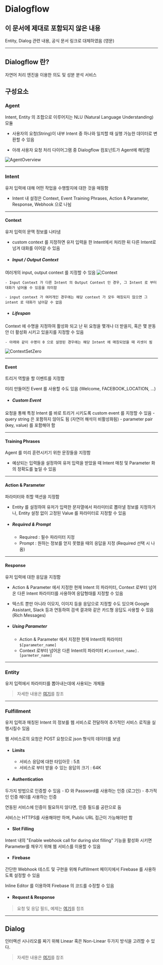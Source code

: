 # Dialogflow
## 이 문서에 제대로 포함되지 않은 내용 
Entity, Dialog 관련 내용, 공식 문서 링크로 대체하였음 (영문)

---

## Dialogflow 란?
자연어 처리 엔진을 이용한 의도 및 성분 분석 서비스

## 구성요소
### Agent
Intent, Entity 의 조합으로 이루어지는 NLU (Natural Language Understanding) 모듈

- 사용자의 요청(String)이 내부 Intent 중 하나와 일치할 때 실행 가능한 데이터로 변환할 수 있음

- 아래 사용자 요청 처리 다이어그램 중 Dialogflow 컴포넌트가 Agent에 해당함

![AgentOverview](https://dialogflow.com/docs/images/overview/agents/overview.png?dcb_=0.633336241292979)

---
### Intent
유저 입력에 대해 어떤 작업을 수행할지에 대한 것을 매핑함

- Intent 내 설정은 Context, Event Training Phrases, Action & Parameter, Response, Webhook 으로 나뉨

---
#### Context
유저 입력의 문맥 정보를 나타냄

- custom context 를 지정하면 유저 입력을 한 Intent에서 처리한 뒤 다른 Intent로 넘겨 대화를 이어갈 수 있음

- ##### Input / Output Context
여러개의 input, output context 를 지정할 수 있음
![Context](https://dialogflow-dot-devsite-v2-prod.appspot.com/docs/images/overview/contexts/contexts-002.gif?dcb_=0.21903900849387825)

	- Input Context 가 다른 Intent 의 Output Context 인 경우, 그 Intent 로 부터 대화가 넘어올 수 있음을 의미함

	- input context 가 여러개인 경우에는 해당 context 가 모두 매칭되지 않으면 그 intent 로 대화가 넘어갈 수 없음

- ##### Lifespan
Context 에 수명을 지정하여 활성화 되고 난 뒤 요청을 몇개나 더 받을지, 혹은 몇 분동안 더 활성화 시키고 있을지를 지정할 수 있음

	- 아래와 같이 수명이 0 으로 설정된 경우에는 해당 Intent 에 매칭되었을 때 리셋이 됨
![ContextSetZero](https://dialogflow.com/docs/images/overview/contexts/contexts-003.png?dcb_=0.08211054449693012)

---
#### Event
트리거 역할을 할 이벤트를 지정함

미리 만들어진 Event 를 사용할 수도 있음 (Welcome, FACEBOOK_LOCATION, ...)

- ##### Custom Event
요청을 통해 특정 Intent 를 바로 트리거 시키도록 custom event 를 지정할 수 있음 
	- query string 은 포함하지 않아도 됨 (자연어 해석이 비활성화됨)
	- parameter pair (key, value) 를 포함해야 함

---
#### Training Phrases
Agent 를 미리 훈련시키기 위한 문장들을 지정함

- 예상되는 입력들을 설정하여 유저 입력을 받았을 때 Intent 매칭 및 Parameter 화의 정확도를 높일 수 있음

---
#### Action & Parameter
파라미터와 취할 액션을 지정함

- Entity 를 설정하여 유저가 입력한 문자열에서 파라미터로 뽑아낼 정보를 지정하거나, Entity 설정 없이 고정된 Value 를 파라미터로 지정할 수 있음

- ##### Required & Prompt
	- Required : 필수 파라미터 지정
	- Prompt : 원하는 정보를 얻지 못했을 때의 응답을 지정 (Required 선택 시 나옴)

---
#### Response
유저 입력에 대한 응답을 지정함

- Action & Parameter 에서 지정한 현재 Intent 의 파라미터, Context 로부터 넘어온 다른 Intent 파라미터를 사용하여 응답형태를 지정할 수 있음

- 텍스트 뿐만 아니라 이모지, 이미지 등을 응답으로 지정할 수도 있으며 Google Assistant, Slack 등과 연동하여 검색 결과와 같은 카드형 응답도 사용할 수 있음 (Rich Messages)

- ##### Using Parameter
	- Action & Parameter 에서 지정한 현재 Intent의 파라미터 
`$[parameter_name]`
	- Context 로부터 넘어온 다른 Intent의 파라미터
`#[context_name].[parmeter_name]`

---
### Entity
유저 입력에서 파라미터를 뽑아내는데에 사용되는 개체들

> 자세한 내용은 [여기](https://dialogflow.com/docs/entities)를 참조 

---
### Fulfillment
유저 입력과 매칭된 Intent 의 정보를 웹 서비스로 전달하여 추가적인 서비스 로직을 실행시킬수 있음

웹 서비스로의 요청은 POST 요청으로 json 형식의 데이터를 보냄

- #### Limits
	- 서비스 응답에 대한 타임아웃 : 5초
	- 서비스로 부터 받을 수 있는 응답의 크기 : 64K

- #### Authentication
두가지 방법으로 인증할 수 있음
	- ID 와 Password를 사용하는 인증 (로그인)
	- 추가적인 인증 헤더를 사용하는 인증

연동된 서비스에 인증이 필요하지 않다면, 인증 필드를 공란으로 둠

서비스는 HTTPS를 사용해야만 하며, Public URL 접근이 가능해야만 함

- #### Slot Filling
Intent 내의 "Enable webhook call for during slot filling" 기능을 활성화 시키면 Parameter를 채우기 위해 웹 서비스를 이용할 수 있음

- #### Firebase
간단한 Webhook 테스트 및 구현을 위해 Fulfillment 페이지에서 Firebase 를 사용하도록 설정할 수 있음

Inline Editor 를 이용하여 Firebase 의 코드를 수정할 수 있음

- #### Request & Response
> 요청 및 응답 필드, 예제는 [여기](https://dialogflow.com/docs/fulfillment)를 참조

---
## Dialog
인터랙션 시나리오를 짜기 위해 Linear 혹은 Non-Linear 두가지 방식을 고려할 수 있다.

> 자세한 내용은 [여기](https://dialogflow.com/docs/dialogs#non_linear_dialogs)를 참조
